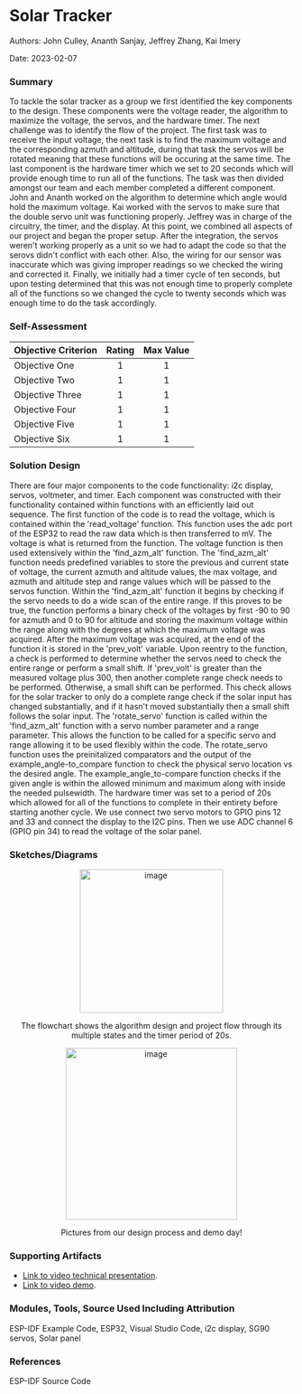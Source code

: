 # Solar Tracker

Authors: John Culley, Ananth Sanjay, Jeffrey Zhang, Kai Imery

Date: 2023-02-07

### Summary

To tackle the solar tracker as a group we first identified the key components to the design. These components were the voltage reader, the algorithm to maximize the voltage, the servos, and the hardware timer. The next challenge was to identify the flow of the project. The first task was to receive the input voltage, the next task is to find the maximum voltage and the corresponding azmuth and altitude, during that task the servos will be rotated meaning that these functions will be occuring at the same time. The last component is the hardware timer which we set to 20 seconds which will provide enough time to run all of the functions. The task was then divided amongst our team and each member completed a different component. John and Ananth worked on the algorithm to determine which angle would hold the maximum voltage. Kai worked with the servos to make sure that the double servo unit was functioning properly. Jeffrey was in charge of the circuitry, the timer, and the display. At this point, we combined all aspects of our project and began the proper setup. After the integration, the servos weren't working properly as a unit so we had to adapt the code so that the serovs didn't conflict with each other. Also, the wiring for our sensor was inaccurate which was giving improper readings so we checked the wiring and corrected it. Finally, we initially had a timer cycle of ten seconds, but upon testing determined that this was not enough time to properly complete all of the functions so we changed the cycle to twenty seconds which was enough time to do the task accordingly.

### Self-Assessment 

| Objective Criterion | Rating | Max Value  | 
|---------------------------------------------|:-----------:|:---------:|
| Objective One | 1 |  1     | 
| Objective Two | 1 |  1     | 
| Objective Three | 1 |  1     | 
| Objective Four | 1 |  1     | 
| Objective Five | 1 |  1     | 
| Objective Six | 1 |  1     | 



### Solution Design

There are four major components to the code functionality: i2c display, servos, voltmeter, and timer. Each component was constructed with their functionality contained within functions with an efficiently laid out sequence. The first function of the code is to read the voltage, which is contained within the 'read_voltage' function. This function uses the adc port of the ESP32 to read the raw data which is then transferred to mV. The voltage is what is returned from the function. The voltage function is then used extensively within the 'find_azm_alt' function. The 'find_azm_alt' function needs predefined variables to store the previous and current state of voltage, the current azmuth and altitude values, the max voltage, and azmuth and altitude step and range values which will be passed to the servos function. Within the 'find_azm_alt' function it begins by checking if the servo needs to do a wide scan of the entire range. If this proves to be true, the function performs a binary check of the voltages by first -90 to 90 for azmuth and 0 to 90 for altitude and storing the maximum voltage within the range along with the degrees at which the maximum voltage was acquired. After the maximum voltage was acquired, at the end of the function it is stored in the 'prev_volt' variable. Upon reentry to the function, a check is performed to determine whether the servos need to check the entire range or perform a small shift. If 'prev_volt' is greater than the measured voltage plus 300, then another complete range check needs to be performed. Otherwise, a small shift can be performed. This check allows for the solar tracker to only do a complete range check if the solar input has changed substantially, and if it hasn't moved substantially then a small shift follows the solar input. The 'rotate_servo' function is called within the 'find_azm_alt' function with a servo number parameter and a range parameter. This allows the function to be called for a specific servo and range allowing it to be used flexibly within the code. The rotate_servo function uses the preinitalized comparators and the output of the example_angle-to_compare function to check the physical servo location vs the desired angle. The example_angle_to-compare function checks if the given angle is within the allowed minimum and maximum along with inside the needed pulsewidth. The hardware timer was set to a period of 20s which allowed for all of the functions to complete in their entirety before starting another cycle. We use connect two servo motors to GPIO pins 12 and 33 and connect the display to the I2C pins. Then we use ADC channel 6 (GPIO pin 34) to read the voltage of the solar panel.

### Sketches/Diagrams
<p align="center">
<img width="254" alt="image" src="https://user-images.githubusercontent.com/113144839/217354289-5bb91f5f-3c35-4cb3-b399-be2358f6df6b.png">
</p>
<p align="center">
The flowchart shows the algorithm design and project flow through its multiple states and the timer period of 20s.
</p>

<p align="center">
<img width="304" alt="image" src="https://user-images.githubusercontent.com/113144839/217410338-880da55b-9dca-422d-8188-46f6157a2b0d.png">
</p>
<p align="center">
Pictures from our design process and demo day!
</p>



### Supporting Artifacts
- [Link to video technical presentation](https://drive.google.com/file/d/1rsUrqxKzsXTcJ2qmQr8MCVBb2UaERr5l/view?usp=sharing).
- [Link to video demo](https://drive.google.com/file/d/1Bk7z9dyCVurmIdYeYjn3OUVca8PROR9R/view?usp=sharing).


### Modules, Tools, Source Used Including Attribution
ESP-IDF Example Code, 
ESP32, 
Visual Studio Code, 
i2c display, 
SG90 servos, 
Solar panel

### References
ESP-IDF Source Code

